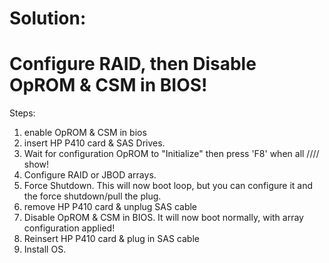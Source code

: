 # Solution:
# Configure RAID, then Disable OpROM & CSM in BIOS!
Steps:
1. enable OpROM & CSM in bios
2. insert HP P410 card & SAS Drives. 
3. Wait for configuration OpROM to "Initialize" then press 'F8' when all //// show!
4. Configure RAID or JBOD arrays.
5. Force Shutdown. This will now boot loop, but you can configure it and the force shutdown/pull the plug.
4. remove HP P410 card & unplug SAS cable
5. Disable OpROM & CSM in BIOS. It will now boot normally, with array configuration applied!
6. Reinsert HP P410 card & plug in SAS cable
7. Install OS.

